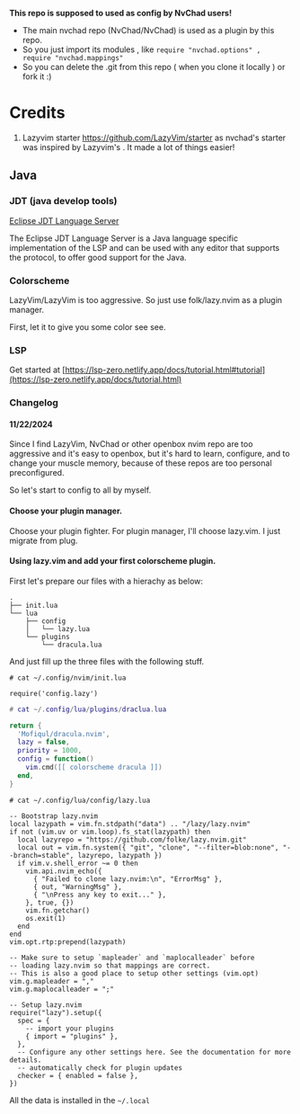 **This repo is supposed to used as config by NvChad users!**

- The main nvchad repo (NvChad/NvChad) is used as a plugin by this repo.
- So you just import its modules , like `require "nvchad.options" , require "nvchad.mappings"`
- So you can delete the .git from this repo ( when you clone it locally ) or fork it :)

# Credits

1) Lazyvim starter https://github.com/LazyVim/starter as nvchad's starter was inspired by Lazyvim's . It made a lot of things easier!


## Java

### JDT (java develop tools) 
[Eclipse JDT Language Server](https://github.com/eclipse-jdtls/eclipse.jdt.ls?tab=readme-ov-file)

The Eclipse JDT Language Server is a Java language specific implementation of the LSP and can be used with any editor that supports the protocol, to offer good support for the Java.


### Colorscheme
LazyVim/LazyVim is too aggressive. So just use folk/lazy.nvim as a plugin manager.

First, let it to give you some color see see.


### LSP

Get started at [https://lsp-zero.netlify.app/docs/tutorial.html#tutorial](https://lsp-zero.netlify.app/docs/tutorial.html)


### Changelog

####  11/22/2024

Since I find LazyVim, NvChad or other openbox nvim repo are too aggressive and it's easy to openbox, but it's hard to learn, configure, and to change your muscle memory, because of these repos are too personal preconfigured.

So let's start to config to all by myself.

#### Choose your plugin manager.

Choose your plugin fighter.  For plugin manager, I'll choose lazy.vim. I just migrate from plug.

#### Using lazy.vim and add your first colorscheme plugin.

First let's prepare our files with a hierachy as below:

```
.
├── init.lua
└── lua
    ├── config
    │   └── lazy.lua
    └── plugins
        └── dracula.lua
```

And just fill up the three files with the following stuff.

```
# cat ~/.config/nvim/init.lua

require('config.lazy')

```

```lua
# cat ~/.config/lua/plugins/draclua.lua

return {
  'Mofiqul/dracula.nvim',
  lazy = false,
  priority = 1000,
  config = function()
  	vim.cmd([[ colorscheme dracula ]])
  end,
}
```

```
# cat ~/.config/lua/config/lazy.lua

-- Bootstrap lazy.nvim
local lazypath = vim.fn.stdpath("data") .. "/lazy/lazy.nvim"
if not (vim.uv or vim.loop).fs_stat(lazypath) then
  local lazyrepo = "https://github.com/folke/lazy.nvim.git"
  local out = vim.fn.system({ "git", "clone", "--filter=blob:none", "--branch=stable", lazyrepo, lazypath })
  if vim.v.shell_error ~= 0 then
    vim.api.nvim_echo({
      { "Failed to clone lazy.nvim:\n", "ErrorMsg" },
      { out, "WarningMsg" },
      { "\nPress any key to exit..." },
    }, true, {})
    vim.fn.getchar()
    os.exit(1)
  end
end
vim.opt.rtp:prepend(lazypath)

-- Make sure to setup `mapleader` and `maplocalleader` before
-- loading lazy.nvim so that mappings are correct.
-- This is also a good place to setup other settings (vim.opt)
vim.g.mapleader = ","
vim.g.maplocalleader = ";"

-- Setup lazy.nvim
require("lazy").setup({
  spec = {
    -- import your plugins
    { import = "plugins" },
  },
  -- Configure any other settings here. See the documentation for more details.
  -- automatically check for plugin updates
  checker = { enabled = false },
})

```

All the data is installed in the `~/.local`






